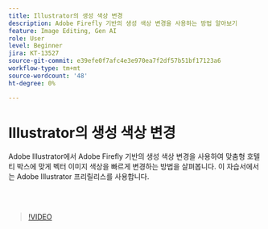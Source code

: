 ```yaml
---
title: Illustrator의 생성 색상 변경
description: Adobe Firefly 기반의 생성 색상 변경을 사용하는 방법 알아보기
feature: Image Editing, Gen AI
role: User
level: Beginner
jira: KT-13527
source-git-commit: e39efe0f7afc4e3e970ea7f2df57b51bf17123a6
workflow-type: tm+mt
source-wordcount: '48'
ht-degree: 0%

---
```


# Illustrator의 생성 색상 변경

Adobe Illustrator에서 Adobe Firefly 기반의 생성 색상 변경을 사용하여 맞춤형 호텔 티 박스에 맞게 벡터 이미지 색상을 빠르게 변경하는 방법을 살펴봅니다. 이 자습서에서는 Adobe Illustrator 프리릴리스를 사용합니다.

<br> 

>[!VIDEO](https://video.tv.adobe.com/v/3420872?quality=12&learn=on&hidetitle=true)
